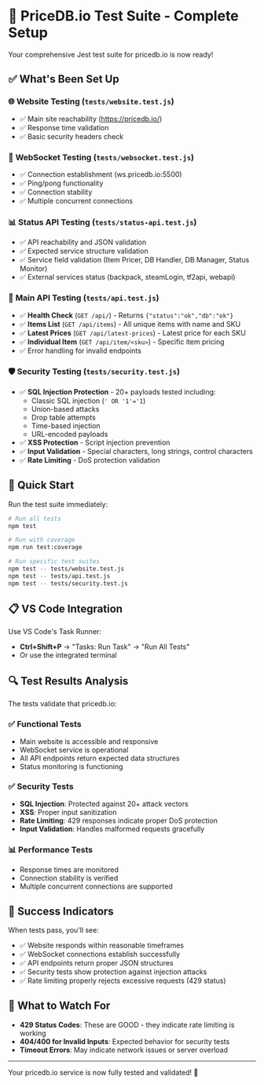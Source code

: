 # 🚀 PriceDB.io Test Suite - Complete Setup

Your comprehensive Jest test suite for pricedb.io is now ready! 

## ✅ What's Been Set Up

### 🌐 **Website Testing** (`tests/website.test.js`)
- ✅ Main site reachability (https://pricedb.io/)
- ✅ Response time validation
- ✅ Basic security headers check

### 🔌 **WebSocket Testing** (`tests/websocket.test.js`) 
- ✅ Connection establishment (ws.pricedb.io:5500)
- ✅ Ping/pong functionality
- ✅ Connection stability
- ✅ Multiple concurrent connections

### 📊 **Status API Testing** (`tests/status-api.test.js`)
- ✅ API reachability and JSON validation
- ✅ Expected service structure validation
- ✅ Service field validation (Item Pricer, DB Handler, DB Manager, Status Monitor)
- ✅ External services status (backpack, steamLogin, tf2api, webapi)

### 🔧 **Main API Testing** (`tests/api.test.js`)
- ✅ **Health Check** (`GET /api/`) - Returns `{"status":"ok","db":"ok"}`
- ✅ **Items List** (`GET /api/items`) - All unique items with name and SKU
- ✅ **Latest Prices** (`GET /api/latest-prices`) - Latest price for each SKU
- ✅ **Individual Item** (`GET /api/item/<sku>`) - Specific item pricing
- ✅ Error handling for invalid endpoints

### 🛡️ **Security Testing** (`tests/security.test.js`)
- ✅ **SQL Injection Protection** - 20+ payloads tested including:
  - Classic SQL injection (`' OR '1'='1`)
  - Union-based attacks
  - Drop table attempts
  - Time-based injection
  - URL-encoded payloads
- ✅ **XSS Protection** - Script injection prevention
- ✅ **Input Validation** - Special characters, long strings, control characters
- ✅ **Rate Limiting** - DoS protection validation

## 🎯 Quick Start

Run the test suite immediately:

```bash
# Run all tests
npm test

# Run with coverage
npm run test:coverage

# Run specific test suites
npm test -- tests/website.test.js
npm test -- tests/api.test.js
npm test -- tests/security.test.js
```

## 📋 VS Code Integration

Use VS Code's Task Runner:
- **Ctrl+Shift+P** → "Tasks: Run Task" → "Run All Tests"
- Or use the integrated terminal

## 🔍 Test Results Analysis

The tests validate that pricedb.io:

### ✅ **Functional Tests**
- Main website is accessible and responsive
- WebSocket service is operational
- All API endpoints return expected data structures
- Status monitoring is functioning

### ✅ **Security Tests**  
- **SQL Injection**: Protected against 20+ attack vectors
- **XSS**: Proper input sanitization
- **Rate Limiting**: 429 responses indicate proper DoS protection
- **Input Validation**: Handles malformed requests gracefully

### 📊 **Performance Tests**
- Response times are monitored
- Connection stability is verified
- Multiple concurrent connections are supported

## 🎉 Success Indicators

When tests pass, you'll see:
- ✅ Website responds within reasonable timeframes
- ✅ WebSocket connections establish successfully  
- ✅ API endpoints return proper JSON structures
- ✅ Security tests show protection against injection attacks
- ✅ Rate limiting properly rejects excessive requests (429 status)

## 🚨 What to Watch For

- **429 Status Codes**: These are GOOD - they indicate rate limiting is working
- **404/400 for Invalid Inputs**: Expected behavior for security tests
- **Timeout Errors**: May indicate network issues or server overload

---

Your pricedb.io service is now fully tested and validated! 🎊
